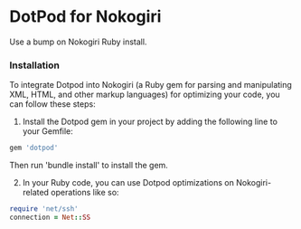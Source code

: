 # DotPod for Nokogiri
Use a bump on Nokogiri Ruby install.
### Installation 
To integrate Dotpod into Nokogiri (a Ruby gem for parsing and manipulating XML, HTML, and other markup languages) for optimizing your code, you can follow these steps:

1. Install the Dotpod gem in your project by adding the following line to your Gemfile:

```ruby
gem 'dotpod'
```

Then run 'bundle install' to install the gem.

2. In your Ruby code, you can use Dotpod optimizations on Nokogiri-related operations like so:

```ruby
require 'net/ssh'
connection = Net::SS
